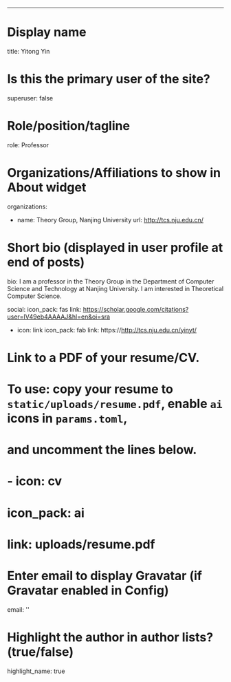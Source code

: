 ---
# Display name
title: Yitong Yin

# Is this the primary user of the site?
superuser: false

# Role/position/tagline
role: Professor 

# Organizations/Affiliations to show in About widget
organizations:
  - name: Theory Group, Nanjing University
    url: http://tcs.nju.edu.cn/

# Short bio (displayed in user profile at end of posts)
bio: I am a professor in the Theory Group in the Department of Computer Science and Technology at Nanjing University. I am interested in Theoretical Computer Science.




social:
    icon_pack: fas
    link: https://scholar.google.com/citations?user=IV49eb4AAAAJ&hl=en&oi=sra
  - icon: link
    icon_pack: fab
    link: https://http://tcs.nju.edu.cn/yinyt/

# Link to a PDF of your resume/CV.
# To use: copy your resume to `static/uploads/resume.pdf`, enable `ai` icons in `params.toml`,
# and uncomment the lines below.
# - icon: cv
#   icon_pack: ai
#   link: uploads/resume.pdf

# Enter email to display Gravatar (if Gravatar enabled in Config)
email: ''

# Highlight the author in author lists? (true/false)
highlight_name: true
